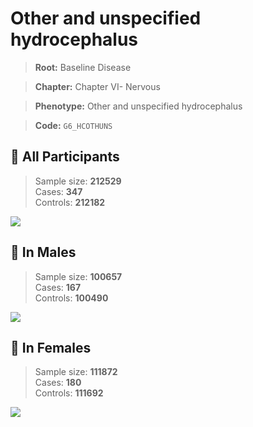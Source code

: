 # Other and unspecified hydrocephalus

> **Root:** Baseline Disease  

> **Chapter:** Chapter VI- Nervous  

> **Phenotype:** Other and unspecified hydrocephalus  

> **Code:** `G6_HCOTHUNS`

## 🧪 All Participants  
> Sample size: **212529**  
> Cases: **347**  
> Controls: **212182**
<img src="/Disease/Figures/ALL/Incidence/G6_HCOTHUNS.png"/>
<CsvTable src="/Disease/Data/ALL/Incidence/COX_G6_HCOTHUNS.csv" label="🔍 View full results" />

## 👨 In Males  
> Sample size: **100657**  
> Cases: **167**  
> Controls: **100490**
<img src="/Disease/Figures/Male/Incidence/G6_HCOTHUNS.png"/>
<CsvTable src="/Disease/Data/Male/Incidence/COX_G6_HCOTHUNS.csv" label="🔍 View full results" />

## 👩 In Females  
> Sample size: **111872**  
> Cases: **180**  
> Controls: **111692**
<img src="/Disease/Figures/Female/Incidence/G6_HCOTHUNS.png"/>
<CsvTable src="/Disease/Data/Female/Incidence/COX_G6_HCOTHUNS.csv" label="🔍 View full results" />
